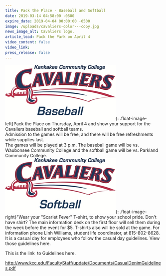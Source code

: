 ```yaml
---
title: Pack the Place - Baseball and Softball
date: 2019-03-14 04:58:00 -0500
expire_date: 2019-04-04 00:00:00 -0500
image: /uploads/cavaliers-color---copy.jpg
news_image_alt: Cavaliers logo.
article_lead: Pack the Park on April 4
video_content: false
video_link:
press_release: false
---
```


![](/uploads/cavaliers-baseball-color-no-drop---copy.jpg){: .float-image-left}Pack the Place on Thursday, April 4 and show your support for the Cavaliers baseball and softball teams.<br>Admission to the games will be free, and there will be free refreshments while supplies last.<br>The games will be played at 3 p.m. The baseball game will be vs. Waubonsee Community College and the softball game will be vs. Parkland Community College.<br>![](/uploads/cavaliers-softball-color-no-drop---copy---copy.jpg){: .float-image-right}"Wear your "Scarlet Fever" T-shirt, to show your school pride. Don't have shirt? The main information desk on the first floor will sell them during the week before the event for $5. T-shirts also will be sold at the game. For information phone Linh Williams, student life coordinator, at 815-802-8628.<br>It is a casual day for employees who follow the casual day guidelines. View those guidelines here.

This is the link&nbsp; to Guidelines here.

http://www.kcc.edu/FacultyStaff/update/Documents/CasualDenimGuidelines.pdf